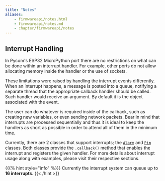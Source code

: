 ```yaml
---
title: "Notes"
aliases:
    - firmwareapi/notes.html
    - firmwareapi/notes.md
    - chapter/firmwareapi/notes
---
```

## Interrupt Handling

In Pycom's ESP32 MicroPython port there are no restrictions on what can be done within an interrupt handler. For example, other ports do not allow allocating memory inside the handler or the use of sockets.

These limitations were raised by handling the interrupt events differently. When an interrupt happens, a message is posted into a queue, notifying a separate thread that the appropriate callback handler should be called. Such handler would receive an argument. By default it is the object associated with the event.

The user can do whatever is required inside of the callback, such as creating new variables, or even sending network packets. Bear in mind that interrupts are processed sequentially and thus it is ideal to keep the handlers as short as possible in order to attend all of them in the minimum time.

Currently, there are 2 classes that support interrupts; the [`Alarm`](pycom/machine/timer.md#class-timer-alarm-handler-none-s-ms-us-arg-none-periodic-false) and [`Pin`](pycom/machine/pin) classes. Both classes provide the `.callback()` method that enables the interrupt and registers the given handler. For more details about interrupt usage along with examples, please visit their respective sections.

{{{% hint style="info" %}}}
Currently the interrupt system can queue up to **16 interrupts**.
{{< /hint >}}

